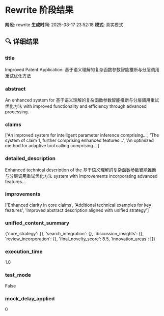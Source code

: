 # Rewrite 阶段结果

**阶段**: rewrite
**生成时间**: 2025-08-17 23:52:18
**模式**: 真实模式

## 🔍 详细结果

### title
Improved Patent Application: 基于语义理解的复杂函数参数智能推断与分层调用重试优化方法

### abstract
An enhanced system for 基于语义理解的复杂函数参数智能推断与分层调用重试优化方法 with improved functionality and efficiency through advanced processing.

### claims
['An improved system for intelligent parameter inference comprising...', 'The system of claim 1, further comprising enhanced features...', 'An optimized method for adaptive tool calling comprising...']

### detailed_description
Enhanced technical description of the 基于语义理解的复杂函数参数智能推断与分层调用重试优化方法 system with improvements incorporating advanced features...

### improvements
['Enhanced clarity in core claims', 'Additional technical examples for key features', 'Improved abstract description aligned with unified strategy']

### unified_content_summary
{'core_strategy': {}, 'search_integration': {}, 'discussion_insights': {}, 'review_incorporation': {}, 'final_novelty_score': 8.5, 'innovation_areas': []}

### execution_time
1.0

### test_mode
False

### mock_delay_applied
0
